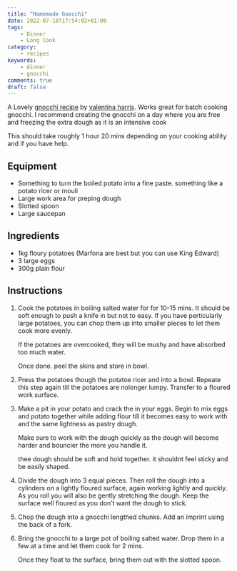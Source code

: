 ```yaml
---
title: "Homemade Gnocchi"
date: 2022-07-18T17:54:02+01:00
tags:
    - Dinner
    - Long Cook
category:
    - recipes
keywords:
    - dinner
    - gnocchi
comments: true
draft: false
---
```


A Lovely [gnocchi recipe](https://www.bbcgoodfood.com/recipes/villa-valentinas-potato-gnocchi) by [valentina harris](https://www.bbcgoodfood.com/author/valentinaharris).
Works great for batch cooking gnocchi. I recommend creating the gnocchi on a day where you are free and freezing the extra dough as it is an intensive cook

This should take roughly 1 hour 20 mins depending on your cooking ability and if you have help.

## Equipment

- Something to turn the boiled potato into a fine paste. something like a potato ricer or mouli
- Large work area for preping dough
- Slotted spoon
- Large saucepan

## Ingredients

- 1kg floury potatoes (Marfona are best but you can use King Edward)
- 3 large eggs
- 300g plain flour

## Instructions

1.
    Cook the potatoes in boiling salted water for for 10-15 mins.
    It should be soft enough to push a knife in but not to easy.
    If you have perticularly large potatoes, you can chop them up into smaller pieces to let them cook more evenly.

    If the potatoes are overcooked, they will be mushy and have absorbed too much water.

    Once done. peel the skins and store in bowl.

2.
    Press the potatoes though the potatoe ricer and into a bowl.
    Repeate this step again till the potatoes are nolonger lumpy.
    Transfer to a floured work surface.

3.
    Make a pit in your potato and crack the in your eggs.
    Begin to mix eggs and potato together while adding flour till it becomes easy to work with and the same lightness as pastry dough.

    Make sure to work with the dough quickly as the dough will become harder and bouncier the more you handle it.

    thee dough should be soft and hold together. it shouldnt feel sticky and be easily shaped.

4.
    Divide the dough into 3 equal pieces.
    Then roll the dough into a cylinders on a lightly floured surface, again working lightly and quickly.
    As you roll you will also be gently stretching the dough. Keep the surface well floured as you don’t want the dough to stick.

5.
    Chop the dough into a gnocchi lengthed chunks.
    Add an imprint using the back of a fork.

6.
    Bring the gnocchi to a large pot of boiling salted water.
    Drop them in a few at a time and let them cook for 2 mins.

    Once they float to the surface, bring them out with the slotted spoon.
